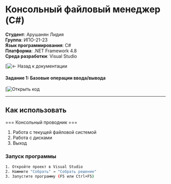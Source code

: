 # Консольный файловый менеджер (C#)

**Студент**: Арушанян Лидия  
**Группа**: ИПО-21-23  
**Язык программирования**: C#  
**Платформа**: .NET Framework 4.8  
**Среда разработки**: Visual Studio  

[![← Назад к документации](https://github.com/FallCracka/chalenge)

#### Задание 1: Базовые операции ввода/вывода
[![Открыть код](https://github.com/FallCracka/chalenge/blob/main/%D0%BF%D1%80%D0%BE%D0%B2%D0%BE%D0%B4%D0%BD%D0%B8%D0%BA/%D0%BF%D1%80%D0%BE%D0%B2%D0%BE%D0%B4%D0%BD%D0%B8%D0%BA/Program.cs)   

---

## Как использовать
=== Консольный проводник ===
1. Работа с текущей файловой системой
2. Работа с дисками
3. Выход

### Запуск программы
```bash
1. Откройте проект в Visual Studio
2. Нажмите "Собрать" → "Собрать решение"
3. Запустите программу (F5 или Ctrl+F5)
